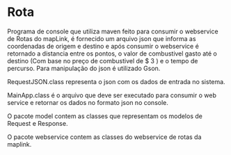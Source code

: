 Rota
====

Programa de console que utiliza maven feito para consumir o webservice de Rotas do mapLink, é fornecido um arquivo json que informa as coordenadas de origem e destino e após consumir o webservice é retornado a distancia entre os pontos, o valor de combustivel gasto até o destino (Com base no preço de combustivel de $ 3 ) e o tempo de percurso. Para manipulação do json é utilizado Gson.

RequestJSON.class representa o json com os dados de entrada no sistema.

MainApp.class é o arquivo que deve ser executado para consumir o web service e retornar os dados no formato json no console.

O pacote model contem as classes que representam os modelos de Request e Response.

O pacote webservice contem as classes do webservice de rotas da maplink.
